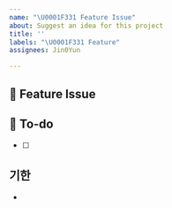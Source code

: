```yaml
---
name: "\U0001F331 Feature Issue"
about: Suggest an idea for this project
title: ''
labels: "\U0001F331 Feature"
assignees: Jin0Yun

---
```


## 🌱 Feature Issue
<!-- 새 기능에 대해 설명해 주세요. -->

## 📖 To-do
- [ ] 

## 기한
-
